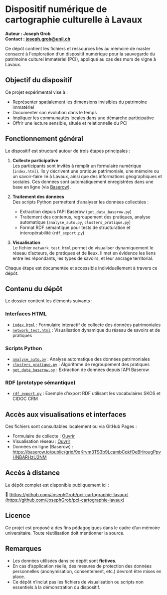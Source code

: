 # Dispositif numérique de cartographie culturelle à Lavaux

**Auteur : Joseph Grob**  
**Contact : joseph.grob@unil.ch**

Ce dépôt contient les fichiers et ressources liés au mémoire de master consacré à l'exploration d’un dispositif numérique pour la sauvegarde du patrimoine culturel immatériel (PCI), appliqué au cas des murs de vigne à Lavaux.

## Objectif du dispositif

Ce projet expérimental vise à :

- Représenter spatialement les dimensions invisibles du patrimoine immatériel
- Documenter son évolution dans le temps
- Impliquer les communautés locales dans une démarche participative
- Offrir une lecture sensible, située et relationnelle du PCI

## Fonctionnement général

Le dispositif est structuré autour de trois étapes principales :

1. **Collecte participative**  
   Les participants sont invités à remplir un formulaire numérique (`index.html`). Ils y décrivent une pratique patrimoniale, une mémoire ou un savoir-faire lié à Lavaux, ainsi que des informations géographiques et sociales. Ces données sont automatiquement enregistrées dans une base en ligne (via [Baserow](https://baserow.io)).

2. **Traitement des données**  
   Des scripts Python permettent d’analyser les données collectées :
   - Extraction depuis l’API Baserow (`get_data_baserow.py`)
   - Traitement des contenus, regroupement des pratiques, analyse automatique (`analyse_auto.py`, `clusters_pratique.py`)
   - Format RDF sémantique pour tests de structuration et interopérabilité (`rdf_export.py`)

3. **Visualisation**  
   Le fichier `network_test.html` permet de visualiser dynamiquement le réseau d’acteurs, de pratiques et de lieux. Il met en évidence les liens entre les répondants, les types de savoirs, et leur ancrage territorial.

Chaque étape est documentée et accessible individuellement à travers ce dépôt.

## Contenu du dépôt

Le dossier contient les éléments suivants :

### Interfaces HTML

- [`index.html`](index.html) : Formulaire interactif de collecte des données patrimoniales  
- [`network_test.html`](network_test.html) : Visualisation dynamique du réseau de savoirs et de pratiques  

### Scripts Python

- [`analyse_auto.py`](analyse_auto.py) : Analyse automatique des données patrimoniales  
- [`clusters_pratique.py`](clusters_pratique.py) : Algorithme de regroupement des pratiques  
- [`get_data_baserow.py`](get_data_baserow.py) : Extraction de données depuis l’API Baserow  

### RDF (prototype sémantique)

- [`rdf_export.py`](rdf_export.py) : Exemple d’export RDF utilisant les vocabulaires SKOS et CIDOC CRM  

## Accès aux visualisations et interfaces

Ces fichiers sont consultables localement ou via GitHub Pages :

- Formulaire de collecte : [Ouvrir](https://josephgrob.github.io/pci-cartographie-lavaux/index.html)
- Visualisation réseau : [Ouvrir](https://josephgrob.github.io/pci-cartographie-lavaux/network_test.html)
- Données en ligne (Baserow) : https://baserow.io/public/grid/9qKrvm3TS3b9LcambCqkfOeBHrougPpvHNBARHzU2NM

## Accès à distance

Le dépôt complet est disponible publiquement ici :

🔗 [https://github.com/JosephGrob/pci-cartographie-lavaux](https://github.com/JosephGrob/pci-cartographie-lavaux)

## Licence

Ce projet est proposé à des fins pédagogiques dans le cadre d’un mémoire universitaire. Toute réutilisation doit mentionner la source.

## Remarques

- Les données utilisées dans ce dépôt sont **fictives**.
- En cas d’application réelle, des mesures de protection des données personnelles (anonymisation, consentement, etc.) devront être mises en place.
- Ce dépôt n’inclut pas les fichiers de visualisation ou scripts non essentiels à la démonstration du dispositif.
